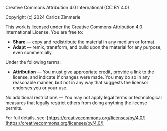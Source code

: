 Creative Commons Attribution 4.0 International (CC BY 4.0)

Copyright (c) 2024 Carlos Zimmerle

This work is licensed under the Creative Commons Attribution 4.0 International License. You are free to:

- **Share** — copy and redistribute the material in any medium or format.
- **Adapt** — remix, transform, and build upon the material for any purpose, even commercially.

Under the following terms:

- **Attribution** — You must give appropriate credit, provide a link to the license, and indicate if changes were made. You may do so in any reasonable manner, but not in any way that suggests the licensor endorses you or your use.

No additional restrictions — You may not apply legal terms or technological measures that legally restrict others from doing anything the license permits.

For full details, see: [https://creativecommons.org/licenses/by/4.0/](https://creativecommons.org/licenses/by/4.0/)
